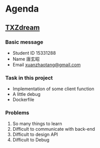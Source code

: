 # Agenda
## [TXZdream](https://github.com/TXZdream)
### Basic message
- Student ID
15331288
- Name
唐玄昭
- Email
xuanzhaotang@gmail.com
### Task in this project
- Implementation of some client function
- A little debug
- Dockerfile
### Problems
1. So many things to learn
2. Difficult to communicate with back-end
3. Difficult to design API
4. Difficult to Debug